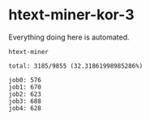 # htext-miner-kor-3

Everything doing here is automated.

```
htext-miner

total: 3185/9855 (32.31861998985286%)

job0: 576
job1: 670
job2: 623
job3: 688
job4: 628
```